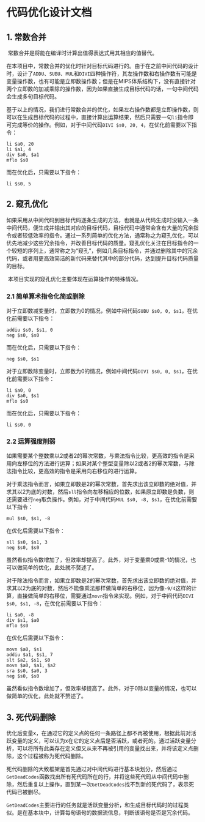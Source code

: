 # 代码优化设计文档

## 1. 常数合并

​		常数合并是将能在编译时计算出值得表达式用其相应的值替代。

​		在本项目中，常数合并的优化时针对目标代码进行的。由于在之前中间代码的设计时，设计了`ADDU`、`SUBU`、`MUL`和`DIVI`四种操作符，其左操作数和右操作数有可能是变量操作数，也有可能是立即数操作数；但是在MIPS体系结构下，没有直接针对两个立即数的加减乘除的操作数，因为如果直接生成目标代码的话，一句中间代码会生成多句目标代码。

​		基于以上的情况，我们进行常数合并的优化，如果左右操作数都是立即操作数，则可以在生成目标代码的过程中，直接计算出运算结果，然后只需要一句`li`指令即可完成等价的操作。例如，对于中间代码`DIVI $s0, 20, 4`，在优化前需要以下指令：

```
li $a0, 20
li $a1, 4
div $a0, $a1
mflo $s0
```

而在优化后，只需要以下指令：

```
li $s0, 5
```

## 2. 窥孔优化

​		如果采用从中间代码到目标代码逐条生成的方法，也就是从代码生成时没输入一条中间代码，便生成并输出其对应的目标代码，目标代码中通常会含有大量的冗余指令或者较低效率的指令。通过一系列简单的优化方法，通常称之为窥孔优化，可以优先地减少这些冗余指令，并改善目标代码的质量。窥孔优化关注在目标指令的一个较短的序列上，通常称之为“窥孔”，例如几条目标指令，并通过删除其中的冗余代码，或者用更高效简洁的新代码来替代其中的部分代码，达到提升目标代码质量的目标。

​		本项目实现的窥孔优化主要体现在运算操作的特殊情况。

### 2.1 简单算术指令化简或删除

​		对于立即数减变量时，立即数为0的情况，例如中间代码`SUBU $s0, 0, $s1`，在优化前需要以下指令：

```
addiu $s0, $s1, 0
neg $s0, $s0
```

而在优化后，只需要以下指令：

```
neg $s0, $s1 
```

​		对于立即数除变量时，立即数为0的情况，例如中间代码`DIVI $s0, 0, $s1`，在优化前需要以下指令：

```
li $a0, 0
div $a0, $s1
mflo $s0
```

而在优化后，只需要以下指令：

```
li $s0, 0
```

### 2.2 运算强度削弱

​		如果需要某个整数乘以2或者2的幂次常数，与乘法指令比较，更高效的指令是采用向左移位的方法进行运算；如果对某个整型变量除以2或者2的幂次常数，与除法指令比较，更高效的指令是采用向右移位的进行运算。

​		对于乘法指令而言，如果立即数是2的幂次常数，首先求出该立即数的绝对值，并求其以2为底的对数，然后`sll`指令向左移相应的位数，如果原立即数是负数，则还需要进行`neg`取负操作。例如，对于中间代码`MUL $s0, -8, $s1`，在优化前需要以下指令：

```
mul $s0, $s1, -8
```

在优化后需要以下指令：

```
sll $s0, $s1, 3
neg $s0, $s0
```

​		虽然看似指令数增加了，但效率却提高了。此外，对于变量乘0或乘-1的情况，也可以做简单的优化，此处就不赘述了。

​		对于除法指令而言，如果立即数是2的幂次常数，首先求出该立即数的绝对值，并求其以2为底的对数，然后不能像乘法那样做简单的右移位，因为像`-9/4`这样的计算，直接做简单的右移位，需要通过`movn`指令来实现。例如，对于中间代码`DIVI $s0, $s1, -8`，在优化前需要以下指令：

```
li $a0, -8
div $s1, $a0
mflo $s0
```

在优化后需要以下指令：

```
movn $a0, $s1
addiu $a1, $s1, 7
slt $a2, $s1, $0
movn $a0, $a1, $a2
sra $s0, $a0, 3
neg $s0, $s0
```

​		虽然看似指令数增加了，但效率却提高了。此外，对于0除以变量的情况，也可以做简单的优化，此处就不赘述了。

## 3. 死代码删除

​		优化后变量x，在通过它的定义点的任何一条路径上都不再被使用，根据此前对活跃变量的定义，可以认为x在它的定义点后是否活跃，或者死的。通过活跃变量分析，可以将所有此类存在定义但又从来不再被引用的变量找出来，并将该定义点删除，这个过程被称为死代码删除。

​		死代码删除的大致框架是首先通过对中间代码进行基本块划分，然后通过`GetDeadCodes`函数找出所有死代码所在的行，并将这些死代码从中间代码中删除，然后重复以上操作，直到某一次`GetDeadCodes`找不到新的死代码了，表示死代码已被删尽。

​		`GetDeadCodes`主要进行的任务就是活跃变量分析，和生成目标代码时的过程类似。是在基本块中，计算每句语句的数据流信息，判断该语句是否是冗余代码。